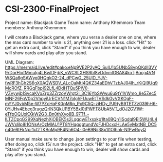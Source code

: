 # CSI-2300-FinalProject
Project name: Blackjack Game Team name: Anthony Khemmoro Team members: Anthony Khemmoro

I will create a Blackjack game, where you verse a dealer one on one, where the max card number to win is 21, anything over 21 is a loss. click "Hit" to get an extra card, click "Stand" if you think you have enough to win, dealer will show cards and play after you stand.

UML Diagram: https://mermaid.live/edit#pako:eNp9VE2P2yAQ_SuIU1b5UNb58vpQKdlI3VY9rDarHiofMmuIg4LBwlDFjbK_vWCSLXHSRbI8vDdvmIGBA84koTjBqcg4VNWSQa6gSAWyo0HQgkO2-24_dPCwG_25UlD_YJV-fwRF3hGh2S6gX0AQWSDV_ALcOaMtI4QKZ34aEDhVTzbAJ04lh_rKiQl9Uq9McROfZ_RRGqFbpI92LfL4DdHTQu5PIV0-VZvywjb1SvcaKVoZrp3ZZrzoVWrgt2i_3C16YbSWwu6u9tY1VWmo_8e5Zec5MNF26FqV0p2VhpyiUrECVN1M7oIghFUuwEtTVSdkGvVXKOgF-mYYJ0vbM5e-W7PZcHqFK0pMRp_Px9C5Q-ziHDy_PJ9tyB9TETZz039hH6-0YiJHv4Ebeg3rugzQrlN3QkUPBY5Bxl0tPWFT8UbA5VT_dOJ2GV1W-eTfpOQUxKXkW2G3_Bn0thXyo8B_97Tf_-ILTZCpqG299XqNezhXjOBEK5s2LqgqwE1xsxkp1lta0BQn1iSgdql9EI5WU4L4JWVxlilp8i1ONsArOzMlAU1PT8YHqqggtundVcFJHDcxcHLAe5yMxtNB_DC5n40eRtFkNpr1cI2TKBoMp9F4Nh6O4-l0eB9Njj38p1l1OIhnk-NfPwRoyQ

User manual make sure to change .json settings to your file when testing, after doing so, click f5/ run the project. click "Hit" to get an extra card, click "Stand" if you think you have enough to win, dealer will show cards and play after you stand.

